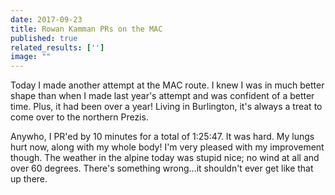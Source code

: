 ```yaml
---
date: 2017-09-23
title: Rowan Kamman PRs on the MAC
published: true
related_results: ['']
image: ""
---
```


<p>Today I made another attempt at the MAC route. I knew I was in much better shape than when I made last year's attempt and was confident of a better time. Plus, it had been over a year! Living in Burlington, it's always a treat to come over to the northern Prezis.</p>
<p>Anywho, I PR'ed by 10 minutes for a total of 1:25:47. It was hard. My lungs hurt now, along with my whole body! I'm very pleased with my improvement though. The weather in the alpine today was stupid nice; no wind at all and over 60 degrees. There's something wrong...it shouldn't ever get like that up there.</p>

